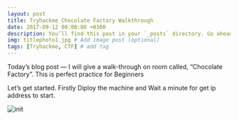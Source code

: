 ```yaml
---
layout: post
title: Tryhackme Chocolate Factory Walkthrough 
date: 2017-09-12 00:00:00 +0300
description: You’ll find this post in your `_posts` directory. Go ahead and edit it and re-build the site to see your changes. # Add post description (optional)
img: titlephoto1.jpg # Add image post (optional)
tags: [Tryhackme, CTF] # add tag
---
```


Today’s blog post — I will give a walk-through on room called, “Chocolate Factory”. This is perfect practice for Beginners 

Let’s get started.
Firstly Diploy the machine and Wait a minute for get ip address to start.

![init]({{site.baseurl}}/assets/img/init.png)
